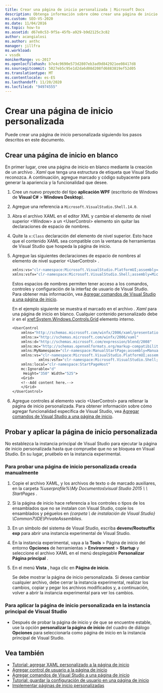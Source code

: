 ```yaml
---
title: Crear una página de inicio personalizada | Microsoft Docs
description: Obtenga información sobre cómo crear una página de inicio personalizada. Comience con una página de inicio en blanco, agregue controles al elemento UserControl vacío y, a continuación, pruebe la página.
ms.custom: SEO-VS-2020
ms.date: 11/04/2016
ms.topic: how-to
ms.assetid: d67e0c53-9f5a-45fb-a929-b9d2125c3c82
author: acangialosi
ms.author: anthc
manager: jillfra
ms.workload:
- vssdk
monikerRange: vs-2017
ms.openlocfilehash: b7e4c9690e573d2807eb3ad9d842921ee08417d8
ms.sourcegitcommit: 5027eb5c95e1d2da6d08d208fd6883819ef52d05
ms.translationtype: MT
ms.contentlocale: es-ES
ms.lasthandoff: 11/20/2020
ms.locfileid: "94974555"
---
```

# <a name="creating-a-custom-start-page"></a>Crear una página de inicio personalizada

Puede crear una página de inicio personalizada siguiendo los pasos descritos en este documento.

## <a name="create-a-blank-start-page"></a>Crear una página de inicio en blanco

En primer lugar, cree una página de inicio en blanco mediante la creación de un archivo *. Xaml* que tenga una estructura de etiqueta que Visual Studio reconozca. A continuación, agregue marcado y código subyacente para generar la apariencia y la funcionalidad que desee.

1. Cree un nuevo proyecto del tipo **aplicación WPF** (escritorio de Windows de **Visual C#**  >  **Windows Desktop**).

2. Agregue una referencia a `Microsoft.VisualStudio.Shell.14.0`.

3. Abra el archivo XAML en el editor XML y cambie el elemento de nivel superior \<Window> a un \<UserControl> elemento sin quitar las declaraciones de espacio de nombres.

4. Quite la `x:Class` declaración del elemento de nivel superior. Esto hace que el contenido XAML sea compatible con la ventana de herramientas de Visual Studio que hospeda la página de inicio.

5. Agregue las siguientes declaraciones de espacio de nombres al elemento de nivel superior \<UserControl> .

    ```vb
    xmlns:vs="clr-namespace:Microsoft.VisualStudio.PlatformUI;assembly=Microsoft.VisualStudio.Shell.14.0"
    xmlns:vsfx="clr-namespace:Microsoft.VisualStudio.Shell;assembly=Microsoft.VisualStudio.Shell.14.0"
    ```

     Estos espacios de nombres permiten tener acceso a los comandos, controles y configuración de la interfaz de usuario de Visual Studio. Para obtener más información, vea [Agregar comandos de Visual Studio a una página de inicio](../extensibility/adding-visual-studio-commands-to-a-start-page.md).

     En el ejemplo siguiente se muestra el marcado en el archivo *. Xaml* para una página de inicio en blanco. Cualquier contenido personalizado debe ir en el <xref:System.Windows.Controls.Grid> elemento interno.

    ```vb
    <UserControl
        xmlns="http://schemas.microsoft.com/winfx/2006/xaml/presentation"
        xmlns:x="http://schemas.microsoft.com/winfx/2006/xaml"
        xmlns:d="http://schemas.microsoft.com/expression/blend/2008"
        xmlns:mc="http://schemas.openxmlformats.org/markup-compatibility/2006"
        xmlns:MyNamespace="clr-namespace:ManualStartPage;assembly=ManualStartPage"
        xmlns:vs="clr-namespace:Microsoft.VisualStudio.PlatformUI;assembly=Microsoft.VisualStudio.Shell.14.0"
                xmlns:vsfx="clr-namespace:Microsoft.VisualStudio.Shell;assembly=Microsoft.VisualStudio.Shell.14.0"
        xmlns:local="clr-namespace:StartPageHost"
        mc:Ignorable="d"
         Height="350" Width="525">
        <Grid>
        <!--Add content here.-->
        </Grid>
    </UserControl>
    ```

6. Agregue controles al elemento vacío \<UserControl> para rellenar la página de inicio personalizada. Para obtener información sobre cómo agregar funcionalidad específica de Visual Studio, vea [Agregar comandos de Visual Studio a una página de inicio](../extensibility/adding-visual-studio-commands-to-a-start-page.md).

## <a name="test-and-apply-the-custom-start-page"></a>Probar y aplicar la página de inicio personalizada

No establezca la instancia principal de Visual Studio para ejecutar la página de inicio personalizada hasta que compruebe que no se bloquea en Visual Studio. En su lugar, pruébelo en la instancia experimental.

### <a name="to-test-a-manually-created-custom-start-page"></a>Para probar una página de inicio personalizada creada manualmente

1. Copie el archivo XAML, y los archivos de texto o de marcado auxiliares, en la carpeta *%userprofile%\My Documentos\visual Studio 2015 \\ \ StartPages* .

2. Si la página de inicio hace referencia a los controles o tipos de los ensamblados que no se instalan con Visual Studio, copie los ensamblados y péguelos en *{carpeta \\ de instalación de Visual Studio} \Common7\IDE\PrivateAssemblies*.

3. En un símbolo del sistema de Visual Studio, escriba **devenv/Rootsuffix exp** para abrir una instancia experimental de Visual Studio.

4. En la instancia experimental, vaya a la **Tools**  >  Página de inicio del entorno **Opciones** de herramientas  >  **Environment**  >  **Startup** y seleccione el archivo XAML en el menú desplegable **Personalizar Página principal** .

5. En el menú **Vista** , haga clic en **Página de inicio**.

     Se debe mostrar la página de inicio personalizada. Si desea cambiar cualquier archivo, debe cerrar la instancia experimental, realizar los cambios, copiar y pegar los archivos modificados y, a continuación, volver a abrir la instancia experimental para ver los cambios.

### <a name="to-apply-the-custom-start-page-in-the-primary-instance-of-visual-studio"></a>Para aplicar la página de inicio personalizada en la instancia principal de Visual Studio

- Después de probar la página de inicio y de que se encuentre estable, use la opción **personalizar la página de inicio** del cuadro de diálogo **Opciones** para seleccionarla como página de inicio en la instancia principal de Visual Studio.

## <a name="see-also"></a>Vea también

- [Tutorial: agregar XAML personalizado a la página de inicio](../extensibility/walkthrough-adding-custom-xaml-to-the-start-page.md)
- [Agregar control de usuario a la página de inicio](../extensibility/adding-user-control-to-the-start-page.md)
- [Agregar comandos de Visual Studio a una página de inicio](../extensibility/adding-visual-studio-commands-to-a-start-page.md)
- [Tutorial: guardar la configuración de usuario en una página de inicio](../extensibility/walkthrough-saving-user-settings-on-a-start-page.md)
- [Implementar páginas de inicio personalizadas](../extensibility/deploying-custom-start-pages.md)
